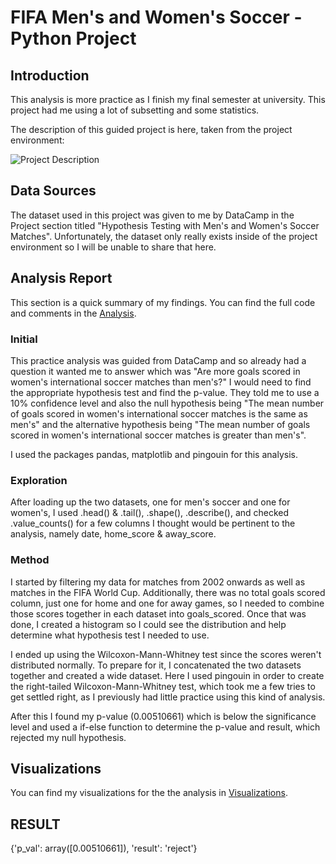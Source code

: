 # FIFA Men's and Women's Soccer - Python Project
## Introduction
This analysis is more practice as I finish my final semester at university. This project had me using a lot of subsetting and some statistics. 

The description of this guided project is here, taken from the project environment:

![Project Description](https://github.com/user-attachments/assets/cdd03fb3-7a34-49fe-a08e-24e1b3115652)


## Data Sources
The dataset used in this project was given to me by DataCamp in the Project section titled "Hypothesis Testing with Men's and Women's Soccer Matches". Unfortunately, the dataset only really exists inside of the project environment so I will be unable to share that here.

## Analysis Report
This section is a quick summary of my findings. You can find the full code and comments in the [Analysis](https://github.com/stgordillo/FIFA_python/blob/main/ANALYSIS.py).

### Initial
This practice analysis was guided from DataCamp and so already had a question it wanted me to answer which was "Are more goals scored in women's international soccer matches than men's?" I would need to find the appropriate hypothesis test and find the p-value. They told me to use a 10% confidence level and also the null hypothesis being "The mean number of goals scored in women's international soccer matches is the same as men's" and the alternative hypothesis being "The mean number of goals scored in women's international soccer matches is greater than men's".

I used the packages pandas, matplotlib and pingouin for this analysis. 

### Exploration
After loading up the two datasets, one for men's soccer and one for women's, I used .head() & .tail(), .shape(), .describe(), and checked .value_counts() for a few columns I thought would be pertinent to the analysis, namely date, home_score & away_score.

### Method
I started by filtering my data for matches from 2002 onwards as well as matches in the FIFA World Cup. Additionally, there was no total goals scored column, just one for home and one for away games, so I needed to combine those scores together in each dataset into goals_scored. Once that was done, I created a histogram so I could see the distribution and help determine what hypothesis test I needed to use.

I ended up using the Wilcoxon-Mann-Whitney test since the scores weren't distributed normally. To prepare for it, I concatenated the two datasets together and created a wide dataset. Here I used pingouin in order to create the right-tailed Wilcoxon-Mann-Whitney test, which took me a few tries to get settled right, as I previously had little practice using this kind of analysis. 

After this I found my p-value (0.00510661) which is below the significance level and used a if-else function to determine the p-value and result, which rejected my null hypothesis. 

## Visualizations
You can find my visualizations for the the analysis in [Visualizations](https://github.com/stgordillo/FIFA_python/blob/main/VISUALIZATIONS.md).

## RESULT
{'p_val': array([0.00510661]), 'result': 'reject'}
